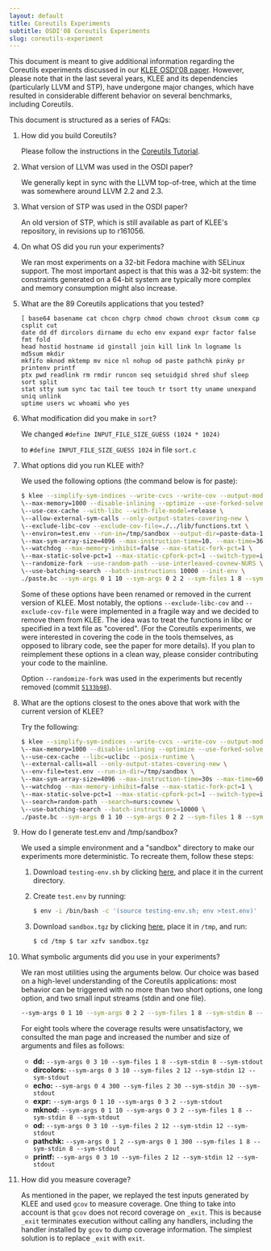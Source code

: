 ```yaml
---
layout: default
title: Coreutils Experiments
subtitle: OSDI'08 Coreutils Experiments
slug: coreutils-experiment
---
```


This document is meant to give additional information regarding the Coreutils experiments discussed in our [KLEE OSDI'08 paper](http://llvm.org/pubs/2008-12-OSDI-KLEE.html). However, please note that in the last several years, KLEE and its dependencies (particularly LLVM and STP), have undergone major changes, which have resulted in considerable different behavior on several benchmarks, including Coreutils.

This document is structured as a series of FAQs:

1.  How did you build Coreutils?  
   
    Please follow the instructions in the [Coreutils Tutorial]({{site.baseurl}}/tutorials/testing-coreutils).

2.  What version of LLVM was used in the OSDI paper?  

    We generally kept in sync with the LLVM top-of-tree, which at the time was somewhere around LLVM 2.2 and 2.3.

3.  What version of STP was used in the OSDI paper?  

    An old version of STP, which is still available as part of KLEE's repository, in revisions up to r161056.

4.  On what OS did you run your experiments?  

    We ran most experiments on a 32-bit Fedora machine with SELinux support. The most important aspect is that this was a 32-bit system: the constraints generated on a 64-bit system are typically more complex and memory consumption might also increase.

5.  What are the 89 Coreutils applications that you tested?   

    ```
    [ base64 basename cat chcon chgrp chmod chown chroot cksum comm cp csplit cut
    date dd df dircolors dirname du echo env expand expr factor false fmt fold
    head hostid hostname id ginstall join kill link ln logname ls md5sum mkdir
    mkfifo mknod mktemp mv nice nl nohup od paste pathchk pinky pr printenv printf
    ptx pwd readlink rm rmdir runcon seq setuidgid shred shuf sleep sort split
    stat stty sum sync tac tail tee touch tr tsort tty uname unexpand uniq unlink
    uptime users wc whoami who yes
    ```

6.  What modification did you make in `sort`?  

    We changed `#define INPUT_FILE_SIZE_GUESS (1024 * 1024)`

    to `#define INPUT_FILE_SIZE_GUESS 1024` in file `sort.c`
    

7.  What options did you run KLEE with?   

    We used the following options (the command below is for paste):

    ```bash
    $ klee --simplify-sym-indices --write-cvcs --write-cov --output-module \  
    \--max-memory=1000 --disable-inlining --optimize --use-forked-solver \  
    \--use-cex-cache --with-libc --with-file-model=release \  
    \--allow-external-sym-calls --only-output-states-covering-new \  
    \--exclude-libc-cov --exclude-cov-file=./../lib/functions.txt \  
    \--environ=test.env --run-in=/tmp/sandbox --output-dir=paste-data-1h \  
    \--max-sym-array-size=4096 --max-instruction-time=10. --max-time=3600. \  
    \--watchdog --max-memory-inhibit=false --max-static-fork-pct=1 \  
    \--max-static-solve-pct=1 --max-static-cpfork-pct=1 --switch-type=internal \  
    \--randomize-fork --use-random-path --use-interleaved-covnew-NURS \  
    \--use-batching-search --batch-instructions 10000 --init-env \  
    ./paste.bc --sym-args 0 1 10 --sym-args 0 2 2 --sym-files 1 8 --sym-stdout
    ```

    Some of these options have been renamed or removed in the current version of KLEE. Most notably, the options `--exclude-libc-cov` and `--exclude-cov-file` were implemented in a fragile way and we decided to remove them from KLEE. The idea was to treat the functions in libc or specified in a text file as "covered". (For the Coreutils experiments, we were interested in covering the code in the tools themselves, as opposed to library code, see the paper for more details). If you plan to reimplement these options in a clean way, please consider contributing your code to the mainline.

    Option `--randomize-fork` was used in the experiments but recently removed (commit [`5133b98`](https://github.com/klee/klee/commit/5133b98f1d989af94902366c6d02eb6447458aa1)).


8.  What are the options closest to the ones above that work with the current version of KLEE?

    Try the following: 

    ```bash
    $ klee --simplify-sym-indices --write-cvcs --write-cov --output-module \  
    \--max-memory=1000 --disable-inlining --optimize --use-forked-solver \  
    \--use-cex-cache --libc=uclibc --posix-runtime \  
    \--external-calls=all --only-output-states-covering-new \  
    \--env-file=test.env --run-in-dir=/tmp/sandbox \  
    \--max-sym-array-size=4096 --max-instruction-time=30s --max-time=60min \  
    \--watchdog --max-memory-inhibit=false --max-static-fork-pct=1 \  
    \--max-static-solve-pct=1 --max-static-cpfork-pct=1 --switch-type=internal \  
    \--search=random-path --search=nurs:covnew \  
    \--use-batching-search --batch-instructions=10000 \  
    ./paste.bc --sym-args 0 1 10 --sym-args 0 2 2 --sym-files 1 8 --sym-stdin 8 --sym-stdout
    ```

9.  How do I generate test.env and /tmp/sandbox?   

    We used a simple environment and a "sandbox" directory to make our experiments more deterministic. To recreate them, follow these steps:

    1.  Download `testing-env.sh` by clicking [here](http://www.doc.ic.ac.uk/~cristic/klee/klee-cu-testing-env.html), and place it in the current directory.
    
    2.  Create `test.env` by running:
    
        ```bash
        $ env -i /bin/bash -c '(source testing-env.sh; env >test.env)'
        ```

    3.  Download `sandbox.tgz` by clicking [here](http://www.doc.ic.ac.uk/~cristic/klee/klee-cu-sandbox.html), place it in `/tmp`, and run: 

        ```bash
        $ cd /tmp $ tar xzfv sandbox.tgz
        ```

0.  What symbolic arguments did you use in your experiments?

    We ran most utilities using the arguments below. Our choice was based on a high-level understanding of the Coreutils applications: most behavior can be triggered with no more than two short options, one long option, and two small input streams (stdin and one file).

    ```bash
    --sym-args 0 1 10 --sym-args 0 2 2 --sym-files 1 8 --sym-stdin 8 --sym-stdout
    ```

    For eight tools where the coverage results were unsatisfactory, we consulted the man page and increased the number and size of arguments and files as follows:

    * **dd:** `--sym-args 0 3 10 --sym-files 1 8 --sym-stdin 8 --sym-stdout`
    * **dircolors:** `--sym-args 0 3 10 --sym-files 2 12 --sym-stdin 12 --sym-stdout`
    * **echo:** `--sym-args 0 4 300 --sym-files 2 30 --sym-stdin 30 --sym-stdout`   
    * **expr:** `--sym-args 0 1 10 --sym-args 0 3 2 --sym-stdout`
    * **mknod:** `--sym-args 0 1 10 --sym-args 0 3 2 --sym-files 1 8 --sym-stdin 8 --sym-stdout`
    * **od:** `--sym-args 0 3 10 --sym-files 2 12 --sym-stdin 12 --sym-stdout`
    * **pathchk:** `--sym-args 0 1 2 --sym-args 0 1 300 --sym-files 1 8 --sym-stdin 8 --sym-stdout`
    * **printf:** `--sym-args 0 3 10 --sym-files 2 12 --sym-stdin 12 --sym-stdout`

1. How did you measure coverage?

   As mentioned in the paper, we replayed the test inputs generated by KLEE and used `gcov` to measure coverage.  One thing to take into account is that `gcov` does not record coverage on `_exit`.  This is because `_exit` terminates execution without calling any handlers, including the handler installed by `gcov` to dump coverage information.  The simplest solution is to replace `_exit` with `exit`.
